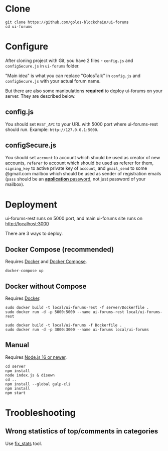 # Clone

```
git clone https://github.com/golos-blockchain/ui-forums
cd ui-forums
```

# Configure

After cloning project with Git, you have 2 files - `config.js` and `configSecure.js` in `ui-forums` folder.

"Main idea" is what you can replace "GolosTalk" in `config.js` and `configSecure.js` with your actual forum name.

But there are also some manipulations **required** to deploy ui-forums on your server. They are described below.

## config.js

You should set `REST_API` to your URL with 5000 port where ui-forums-rest should run. Example: `http://127.0.0.1:5000`.

## configSecure.js

You should set `account` to account which should be used as creator of new accounts, `referer` to account which should be used as referer for them, `signing_key` to active private key of `account`, and `gmail_send` to some @gmail.com mailbox which should be used as sender of registration emails (`pass` should be an [**application** password](https://support.google.com/mail/answer/185833), not just password of your mailbox).

# Deployment

ui-forums-rest runs on 5000 port, and main ui-forums site runs on [http://localhost:3000](http://localhost:3000)

There are 3 ways to deploy.

## Docker Compose (recommended)

Requires [Docker](https://docs.docker.com/engine/install/) and [Docker Compose](https://docs.docker.com/compose/install/).

```
docker-compose up
```

## Docker without Compose

Requires [Docker](https://docs.docker.com/engine/install/).

```
sudo docker build -t local/ui-forums-rest -f server/Dockerfile .
sudo docker run -d -p 5000:5000 --name ui-forums-rest local/ui-forums-rest

sudo docker build -t local/ui-forums -f Dockerfile .
sudo docker run -d -p 3000:3000 --name ui-forums local/ui-forums
```

## Manual

Requires [Node.js 16 or newer](https://github.com/nodesource/distributions/blob/master/README.md).

```
cd server
npm install
node index.js & disown
cd ..
npm install --global gulp-cli
npm install
npm start
```

# Troobleshooting

## Wrong statistics of top/comments in categories

Use [fix_stats](fix_stats) tool.
